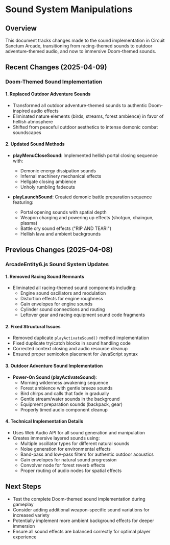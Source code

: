 # Sound System Manipulations

## Overview
This document tracks changes made to the sound implementation in Circuit Sanctum Arcade, transitioning from racing-themed sounds to outdoor adventure-themed audio, and now to immersive Doom-themed sounds.

## Recent Changes (2025-04-09)

### Doom-Themed Sound Implementation

#### 1. Replaced Outdoor Adventure Sounds
- Transformed all outdoor adventure-themed sounds to authentic Doom-inspired audio effects
- Eliminated nature elements (birds, streams, forest ambience) in favor of hellish atmosphere
- Shifted from peaceful outdoor aesthetics to intense demonic combat soundscapes

#### 2. Updated Sound Methods
- **playMenuCloseSound**: Implemented hellish portal closing sequence with:
  - Demonic energy dissipation sounds
  - Infernal machinery mechanical effects
  - Hellgate closing ambience
  - Unholy rumbling fadeouts

- **playLaunchSound**: Created demonic battle preparation sequence featuring:
  - Portal opening sounds with spatial depth
  - Weapon charging and powering up effects (shotgun, chaingun, plasma)
  - Battle cry sound effects ("RIP AND TEAR!")
  - Hellish lava and ambient backgrounds

## Previous Changes (2025-04-08)

### ArcadeEntity6.js Sound System Updates

#### 1. Removed Racing Sound Remnants
- Eliminated all racing-themed sound components including:
  - Engine sound oscillators and modulation
  - Distortion effects for engine roughness
  - Gain envelopes for engine sounds
  - Cylinder sound connections and routing
  - Leftover gear and racing equipment sound code fragments

#### 2. Fixed Structural Issues
- Removed duplicate `playActivateSound()` method implementation
- Fixed duplicate try/catch blocks in sound handling code
- Corrected context closing and audio resource cleanup
- Ensured proper semicolon placement for JavaScript syntax

#### 3. Outdoor Adventure Sound Implementation
- **Power-On Sound (playActivateSound)**: 
  - Morning wilderness awakening sequence
  - Forest ambience with gentle breeze sounds
  - Bird chirps and calls that fade in gradually
  - Gentle stream/water sounds in the background
  - Equipment preparation sounds (backpack, gear)
  - Properly timed audio component cleanup

#### 4. Technical Implementation Details
- Uses Web Audio API for all sound generation and manipulation
- Creates immersive layered sounds using:
  - Multiple oscillator types for different natural sounds
  - Noise generation for environmental effects
  - Band-pass and low-pass filters for authentic outdoor acoustics
  - Gain envelopes for natural sound progression
  - Convolver node for forest reverb effects
  - Proper routing of audio nodes for spatial effects

## Next Steps
- Test the complete Doom-themed sound implementation during gameplay
- Consider adding additional weapon-specific sound variations for increased variety
- Potentially implement more ambient background effects for deeper immersion
- Ensure all sound effects are balanced correctly for optimal player experience
